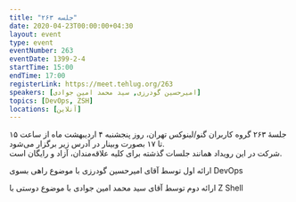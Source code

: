 ```yaml
---
title: "جلسه ۲۶۳"
date: 2020-04-23T00:00:00+04:30
layout: event
type: event
eventNumber: 263
eventDate: 1399-2-4
startTime: 15:00
endTime: 17:00
registerLink: https://meet.tehlug.org/263
speakers: [امیرحسین گودرزی, سید محمد امین جوادی]
topics: [DevOps, ZSH]
locations: [آنلاین]
---
```

جلسهٔ ۲۶۳ گروه کاربران گنو/لینوکس تهران، روز پنجشنبه ۴ اردیبهشت ماه از ساعت ۱۵ تا ۱۷ بصورت وبینار در آدرس زیر برگزار می‌شود.  
شرکت در این رویداد همانند جلسات گذشته برای کلیه علاقه‌مندان، آزاد و رایگان است.

ارائه اول توسط آقای امیرحسین گودرزی با موضوع راهی بسوی DevOps

ارائه دوم توسط آقای سید محمد امین جوادی با موضوع دوستی با Z Shell